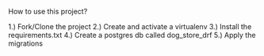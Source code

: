 How to use this project?

1.) Fork/Clone the project
2.) Create and activate a virtualenv
3.) Install the requirements.txt
4.) Create a postgres db called dog_store_drf
5.) Apply the migrations
